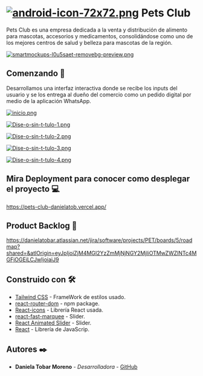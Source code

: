 # [![android-icon-72x72.png](https://i.postimg.cc/yx8sZs8F/android-icon-72x72.png)](https://postimg.cc/JDvfwwJn) Pets Club 

Pets Club es una empresa dedicada a la venta y distribución de alimento para mascotas, accesorios y medicamentos, consolidándose como uno de los mejores centros de salud y belleza para mascotas de la región.

[![smartmockups-l0u5saet-removebg-preview.png](https://i.postimg.cc/BnnFfR7b/smartmockups-l0u5saet-removebg-preview.png)](https://postimg.cc/WhxzMYvc)

## Comenzando 🚀
Desarrollamos una interfaz interactiva donde se recibe los inputs del usuario y se los entrega al dueño del comercio como un pedido digital por medio de la aplicación WhatsApp.


[![inicio.png](https://i.postimg.cc/pdPGxZV6/inicio.png)](https://postimg.cc/NKP7kRH6) 

[![Dise-o-sin-t-tulo-1.png](https://i.postimg.cc/6339mnDk/Dise-o-sin-t-tulo-1.png)](https://postimg.cc/R3k536Cd)

[![Dise-o-sin-t-tulo-2.png](https://i.postimg.cc/SQfBMJ38/Dise-o-sin-t-tulo-2.png)](https://postimg.cc/rzzZ6F8F)

[![Dise-o-sin-t-tulo-3.png](https://i.postimg.cc/nrNBzH4L/Dise-o-sin-t-tulo-3.png)](https://postimg.cc/9wtrgHN3)

[![Dise-o-sin-t-tulo-4.png](https://i.postimg.cc/BQDMKyXz/Dise-o-sin-t-tulo-4.png)](https://postimg.cc/QH8QLfgg)


## Mira Deployment para conocer como desplegar el proyecto 💻

https://pets-club-danielatob.vercel.app/

## Product Backlog 📎

https://danielatobar.atlassian.net/jira/software/projects/PET/boards/5/roadmap?shared=&atlOrigin=eyJpIjoiZjM4MGI2YzZmMjNjNGY2MjliOTMwZWZlNTc4MGFjOGEiLCJwIjoiaiJ9

## Construido con 🛠️

* [Tailwind CSS](https://tailwindcss.com/) - FrameWork de estilos usado.
* [react-router-dom](https://v5.reactrouter.com/web/guides/quick-start) - npm package.
* [React-icons](https://react-icons.github.io/react-icons/) - Librería React usada.
* [react-fast-marquee](https://www.npmjs.com/package/react-fast-marquee) - Slider.
* [React Animated Slider](https://eb1.it/react-animated-slider/) - Slider.
* [React](https://reactjs.org/) - Librería de JavaScrip.

## Autores ✒️
* **Daniela Tobar Moreno** - *Desarrolladora* - [GitHub](https://github.com/DanielaTob)



